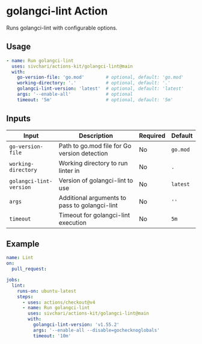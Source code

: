 # golangci-lint Action

Runs golangci-lint with configurable options.

## Usage

```yaml
- name: Run golangci-lint
  uses: sivchari/actions-kit/golangci-lint@main
  with:
    go-version-file: 'go.mod'        # optional, default: 'go.mod'
    working-directory: '.'           # optional, default: '.'
    golangci-lint-version: 'latest'  # optional, default: 'latest'
    args: '--enable-all'             # optional
    timeout: '5m'                    # optional, default: '5m'
```

## Inputs

| Input | Description | Required | Default |
|-------|-------------|----------|---------|
| `go-version-file` | Path to go.mod file for Go version detection | No | `go.mod` |
| `working-directory` | Working directory to run linter in | No | `.` |
| `golangci-lint-version` | Version of golangci-lint to use | No | `latest` |
| `args` | Additional arguments to pass to golangci-lint | No | `''` |
| `timeout` | Timeout for golangci-lint execution | No | `5m` |

## Example

```yaml
name: Lint
on:
  pull_request:

jobs:
  lint:
    runs-on: ubuntu-latest
    steps:
      - uses: actions/checkout@v4
      - name: Run golangci-lint
        uses: sivchari/actions-kit/golangci-lint@main
        with:
          golangci-lint-version: 'v1.55.2'
          args: '--enable-all --disable=gochecknoglobals'
          timeout: '10m'
```